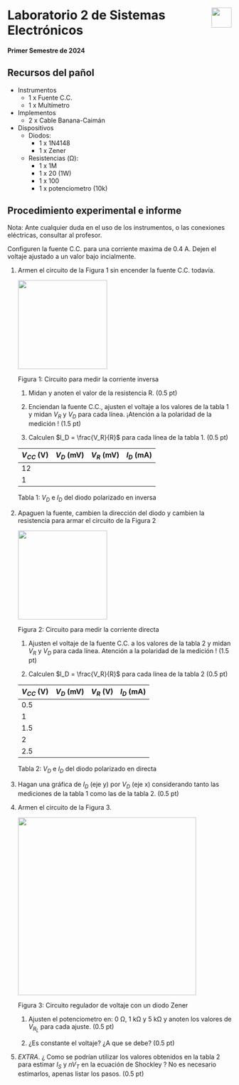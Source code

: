 # <img src="https://julianodb.github.io/SISTEMAS_ELECTRONICOS_PARA_INGENIERIA_BIOMEDICA/img/logo_fing.png?raw=true" align="right" height="45"> Laboratorio 2 de Sistemas Electrónicos
#### Primer Semestre de 2024

## Recursos del pañol

- Instrumentos
  - 1 x Fuente C.C.
  - 1 x Multímetro
- Implementos
  - 2 x Cable Banana-Caimán
- Dispositivos
  - Diodos:
    - 1 x 1N4148
    - 1 x Zener
  - Resistencias (Ω):
    - 1 x 1M
    - 1 x 20 (1W)
    - 1 x 100
    - 1 x potenciometro (10k)

## Procedimiento experimental e informe

Nota: Ante cualquier duda en el uso de los instrumentos, o las conexiones eléctricas, consultar al profesor.

Configuren la fuente C.C. para una corriente maxima de 0.4 A. Dejen el voltaje ajustado a un valor bajo incialmente.

1. Armen el circuito de la Figura 1 sin encender la fuente C.C. todavía.

    <img src="https://julianodb.github.io/electronic_circuits_diagrams/reverse_diode_resistance_2.png" width="200">

    Figura 1: Circuito para medir la corriente inversa

    1. Midan y anoten el valor de la resistencia R. (0.5 pt)
    
    1. Enciendan la fuente C.C., ajusten el voltaje a los valores de la tabla 1 y midan $V_R$ y $V_D$ para cada línea. ¡Atención a la polaridad de la medición ! (1.5 pt)
    
    1. Calculen $I_D = \frac{V_R}{R}$ para cada línea de la tabla 1. (0.5 pt)

    | $V_{CC}$ (V) | $V_D$ (mV) | $V_R$ (mV) | $I_D$ (mA) |
    | -- | -- | -- | -- |
    | 12 |  |  | |
    | 1 |  |  | |

    Tabla 1: $V_D$ e $I_D$ del diodo polarizado en inversa
    
1. Apaguen la fuente, cambien la dirección del diodo y cambien la resistencia para armar el circuito de la Figura 2

    <img src="https://julianodb.github.io/electronic_circuits_diagrams/forward_diode_resistance.png" width="200">

    Figura 2: Circuito para medir la corriente directa

    1. Ajusten el voltaje de la fuente C.C. a los valores de la tabla 2 y midan $V_R$ y $V_D$ para cada línea. Atención a la polaridad de la medición ! (1.5 pt)
    
    1. Calculen $I_D = \frac{V_R}{R}$ para cada línea de la tabla 2 (0.5 pt)

    | $V_{CC}$ (V) | $V_D$ (mV) | $V_R$ (V) | $I_D$ (mA) |
    | -- | -- | -- | -- |
    | 0.5 |  |  | |
    | 1 |  |  | |
    | 1.5 |  |  | |
    | 2 |  |  | |
    | 2.5 |  |  | |

    Tabla 2: $V_D$ e $I_D$ del diodo polarizado en directa

3. Hagan una gráfica de $I_D$ (eje y) por $V_D$ (eje x) considerando tanto las mediciones de la tabla 1 como las de la tabla 2. (0.5 pt)

4. Armen el circuito de la Figura 3. 
   
    <img src="https://julianodb.github.io/electronic_circuits_diagrams/zener_rectifier.png" width="400">
    
    Figura 3: Circuito regulador de voltaje con un diodo Zener

    1. Ajusten el potenciometro en: 0 Ω, 1 kΩ y 5 kΩ y anoten los valores de $V_{R_L}$ para cada ajuste. (0.5 pt)
    
    2. ¿Es constante el voltaje? ¿A que se debe? (0.5 pt)

5. *EXTRA*. ¿ Como se podrían utilizar los valores obtenidos en la tabla 2 para estimar $I_S$ y $n V_T$ en la ecuación de Shockley ? No es necesario estimarlos, apenas listar los pasos. (0.5 pt)
